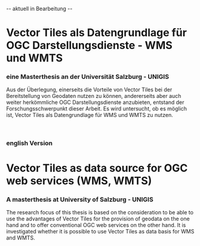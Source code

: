 -- aktuell in Bearbeitung --
# Vector Tiles als Datengrundlage für OGC Darstellungsdienste - WMS und WMTS
### eine Masterthesis an der Universität Salzburg - UNIGIS

Aus der Überlegung, einerseits die Vorteile von Vector Tiles bei der Bereitstellung von Geodaten nutzen zu können, andererseits aber auch weiter herkömmliche OGC Darstellungsdienste anzubieten, entstand der Forschungsschwerpunkt dieser Arbeit. Es wird untersucht, ob es möglich ist, Vector Tiles als Datengrundlage für WMS und WMTS zu nutzen.
<br/>
<br/>
<br/>
### english Version
# Vector Tiles as data source for OGC web services (WMS, WMTS)
### A masterthesis at University of Salzburg - UNIGIS

The research focus of this thesis is based on the consideration to be able to use the advantages of Vector Tiles for the provision of geodata on the one hand and to offer conventional OGC web services on the other hand. It is investigated whether it is possible to use Vector Tiles as data basis for WMS and WMTS. 
